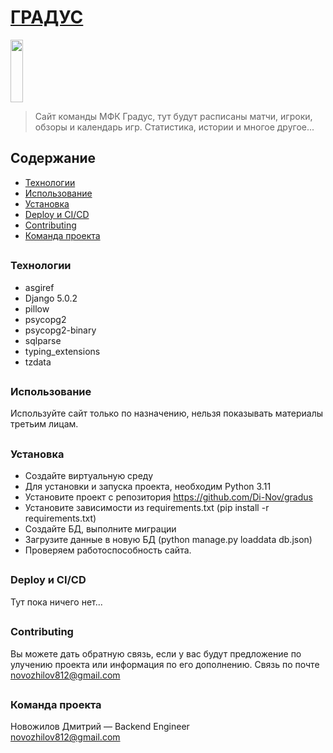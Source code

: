 # [ГРАДУС](https://vk.com/fc_gradus "ссылка на ВК") 
<img src="https://sun9-3.userapi.com/impf/c624018/v624018077/46f54/3S0tFVBwj9o.jpg?size=400x400&quality=96&sign=628b1261f3fad7d732586f99569c5852&type=album" style="object-fit: cover; width:20%; height:100;" >

>Сайт команды МФК Градус, тут будут расписаны матчи, игроки, обзоры и календарь игр. Статистика, истории и многое другое... 

## Содержание
* [Технологии](#teh)
* [Использование](#use)
* [Установка](#t)
* [Deploy и CI/CD](#deploy)
* [Contributing](#contr)
* [Команда проекта](#team)

## <h3 id="teh">Технологии</h3>
+ asgiref
+ Django 5.0.2
+ pillow
+ psycopg2
+ psycopg2-binary
+ sqlparse
+ typing_extensions
+ tzdata

## <h3 id="use">Использование</h3>
Используйте сайт только по назначению, нельзя показывать материалы третьим лицам.

## <h3 id="t">Установка</h3>
* Создайте виртуальную среду
* Для установки и запуска проекта, необходим Python 3.11
* Установите проект с репозитория https://github.com/Di-Nov/gradus
* Установите зависимости из requirements.txt (pip install -r requirements.txt)
* Создайте БД, выполните миграции
* Загрузите данные в новую БД (python manage.py loaddata db.json)
* Проверяем работоспособность сайта.

## <h3 id="deploy">Deploy и CI/CD</h3>
Тут пока ничего нет...

## <h3 id="contr">Contributing</h3>
Вы можете дать обратную связь, если у вас будут предложение по улучению проекта или информация по его дополнению.
Связь по почте novozhilov812@gmail.com

## <h3 id="team">Команда проекта</h3>
Новожилов Дмитрий — Backend Engineer <br>
novozhilov812@gmail.com
